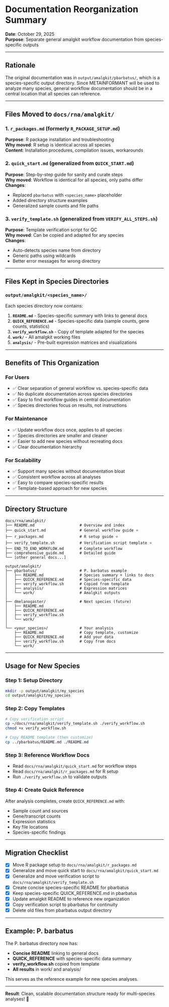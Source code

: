# Documentation Reorganization Summary

**Date**: October 29, 2025  
**Purpose**: Separate general amalgkit workflow documentation from species-specific outputs

---

## Rationale

The original documentation was in `output/amalgkit/pbarbatus/`, which is a species-specific output directory. Since METAINFORMANT will be used to analyze many species, general workflow documentation should be in a central location that all species can reference.

---

## Files Moved to `docs/rna/amalgkit/`

### 1. `r_packages.md` (formerly `R_PACKAGE_SETUP.md`)
**Purpose**: R package installation and troubleshooting  
**Why moved**: R setup is identical across all species  
**Content**: Installation procedures, compilation issues, workarounds

### 2. `quick_start.md` (generalized from `QUICK_START.md`)
**Purpose**: Step-by-step guide for sanity and curate steps  
**Why moved**: Workflow is identical for all species, only paths differ  
**Changes**: 
- Replaced `pbarbatus` with `<species_name>` placeholder
- Added directory structure examples
- Generalized sample counts and file paths

### 3. `verify_template.sh` (generalized from `VERIFY_ALL_STEPS.sh`)
**Purpose**: Template verification script for QC  
**Why moved**: Can be copied and adapted for any species  
**Changes**:
- Auto-detects species name from directory
- Generic paths using wildcards
- Better error messages for wrong directory

---

## Files Kept in Species Directories

### `output/amalgkit/<species_name>/`

Each species directory now contains:

1. **`README.md`** - Species-specific summary with links to general docs
2. **`QUICK_REFERENCE.md`** - Species-specific data (sample counts, gene counts, statistics)
3. **`verify_workflow.sh`** - Copy of template adapted for the species
4. **`work/`** - All amalgkit working files
5. **`analysis/`** - Pre-built expression matrices and visualizations

---

## Benefits of This Organization

### For Users
- ✅ Clear separation of general workflow vs. species-specific data
- ✅ No duplicate documentation across species directories
- ✅ Easy to find workflow guides in central documentation
- ✅ Species directories focus on results, not instructions

### For Maintenance
- ✅ Update workflow docs once, applies to all species
- ✅ Species directories are smaller and cleaner
- ✅ Easier to add new species without recreating docs
- ✅ Clear documentation hierarchy

### For Scalability
- ✅ Support many species without documentation bloat
- ✅ Consistent workflow across all analyses
- ✅ Easy to compare species-specific results
- ✅ Template-based approach for new species

---

## Directory Structure

```
docs/rna/amalgkit/
├── README.md                    # Overview and index
├── quick_start.md               # General workflow guide ⭐
├── r_packages.md                # R setup guide ⭐
├── verify_template.sh           # Verification script template ⭐
├── END_TO_END_WORKFLOW.md       # Complete workflow
├── comprehensive_guide.md       # Detailed guide
└── [other general docs...]

output/amalgkit/
├── pbarbatus/                   # P. barbatus example
│   ├── README.md                # Species summary + links to docs
│   ├── QUICK_REFERENCE.md       # Species-specific data
│   ├── verify_workflow.sh       # Copied from template
│   ├── analysis/                # Expression matrices
│   └── work/                    # Amalgkit outputs
│
├── dmelanogaster/               # Next species (future)
│   ├── README.md
│   ├── QUICK_REFERENCE.md
│   ├── verify_workflow.sh
│   └── work/
│
└── <your_species>/              # Your analysis
    ├── README.md                # Copy template, customize
    ├── QUICK_REFERENCE.md       # Add your data
    ├── verify_workflow.sh       # Copy from docs
    └── work/
```

---

## Usage for New Species

### Step 1: Setup Directory
```bash
mkdir -p output/amalgkit/my_species
cd output/amalgkit/my_species
```

### Step 2: Copy Templates
```bash
# Copy verification script
cp ~/docs/rna/amalgkit/verify_template.sh ./verify_workflow.sh
chmod +x verify_workflow.sh

# Copy README template (then customize)
cp ../pbarbatus/README.md ./README.md
```

### Step 3: Reference Workflow Docs
- Read `docs/rna/amalgkit/quick_start.md` for workflow steps
- Read `docs/rna/amalgkit/r_packages.md` for R setup
- Run `./verify_workflow.sh` to validate outputs

### Step 4: Create Quick Reference
After analysis completes, create `QUICK_REFERENCE.md` with:
- Sample count and sources
- Gene/transcript counts
- Expression statistics
- Key file locations
- Species-specific findings

---

## Migration Checklist

- [x] Move R package setup to `docs/rna/amalgkit/r_packages.md`
- [x] Generalize and move quick start to `docs/rna/amalgkit/quick_start.md`
- [x] Generalize and move verification script to `docs/rna/amalgkit/verify_template.sh`
- [x] Create concise species-specific README for pbarbatus
- [x] Keep species-specific QUICK_REFERENCE.md in pbarbatus
- [x] Update amalgkit README to reference new organization
- [x] Copy verification script to pbarbatus for continuity
- [x] Delete old files from pbarbatus output directory

---

## Example: P. barbatus

The P. barbatus directory now has:
- **Concise README** linking to general docs
- **QUICK_REFERENCE** with species-specific data summary
- **verify_workflow.sh** copied from template
- **All results** in work/ and analysis/

This serves as the reference example for new species analyses.

---

**Result**: Clean, scalable documentation structure ready for multi-species analyses! 🎉

